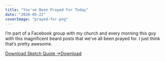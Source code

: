 ```yaml
---
title: "You've Been Prayed For Today"
date: "2020-05-22"
coverImage: "prayed-for.png"
---
```


I’m part of a Facebook group with my church and every morning this guy with this magnificent beard posts that we’ve all been prayed for. I just think that’s pretty awesome.

[Download Sketch Quote ->](https://sketchysermons.com/wp-content/uploads/2020/08/prayed-for.pdf)[Download](https://sketchysermons.com/wp-content/uploads/2020/08/prayed-for.pdf)
